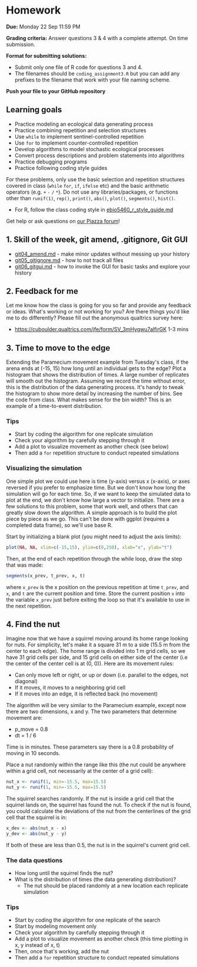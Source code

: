 # Homework



**Due:** Monday 22 Sep 11:59 PM

**Grading criteria:** Answer questions 3 & 4 with a complete attempt. On time submission.

**Format for submitting solutions:**

* Submit only one file of R code for questions 3 and 4.
* The filenames should be `coding_assignment3.R` but you can add any prefixes to the filename that work with your file naming scheme. 

**Push your file to your GitHub repository**



## Learning goals

* Practice modeling an ecological data generating process
* Practice combining repetition and selection structures
* Use `while` to implement sentinel-controlled repetition
* Use `for` to implement counter-controlled repetition
* Develop algorithms to model stochastic ecological processes
* Convert process descriptions and problem statements into algorithms
* Practice debugging programs
* Practice following coding style guides



For these problems, only use the basic selection and repetition structures covered in class (`while` `for`, `if`, `ifelse` etc) and the basic arithmetic operators (e.g. `+` `-` `/` `*`). Do not use any libraries/packages, or functions other than `runif(1)`, `rep()`, `print()`, `abs()`, `plot()`, `segments()`,  `hist()`.

* For R, follow the class coding style in [ebio5460_r_style_guide.md](skills_tutorials/ebio5460_r_style_guide.md)



Get help or ask questions on [our Piazza forum]( https://piazza.com/colorado/fall2025/ebio5460002/home)!




## 1. Skill of the week, git amend, .gitignore, Git GUI

* [git04_amend.md](skills_tutorials/git04_amend.md) - make minor updates without messing up your history
* [git05_gitignore.md](skills_tutorials/git05_gitignore.md) - how to not track all files
* [git06_gitgui.md](skills_tutorials/git06_gitgui.md) - how to invoke the GUI for basic tasks and explore your history



## 2. Feedback for me

Let me know how the class is going for you so far and provide any feedback or ideas. What's working or not working for you? Are there things you'd like me to do differently? Please fill out the anonymous qualtrics survey here:

   * https://cuboulder.qualtrics.com/jfe/form/SV_3mHygwu7alfirGK 1-3 mins



## 3. Time to move to the edge

Extending the Paramecium movement example from Tuesday's class, if the arena ends at (-15, 15) how long until an individual gets to the edge? Plot a histogram that shows the distribution of times. A large number of replicates will smooth out the histogram. Assuming we record the time without error, this is the distribution of the data generating process. It's handy to tweak the histogram to show more detail by increasing the number of bins. See the code from class. What makes sense for the bin width? This is an example of a time-to-event distribution.



### Tips

* Start by coding the algorithm for one replicate simulation
* Check your algorithm by carefully stepping through it
* Add a plot to visualize movement as another check (see below)
* Then add a `for` repetition structure to conduct repeated simulations



### Visualizing the simulation

One simple plot we could use here is time (y-axis) versus x (x-axis), or axes reversed if you prefer to emphasize time. But we don't know how long the simulation will go for each time. So, if we want to keep the simulated data to plot at the end, we don't know how large a vector to initialize. There are a few solutions to this problem, some that work well, and others that can greatly slow down the algorithm. A simple approach is to build the plot piece by piece as we go. This can't be done with ggplot (requires a completed data frame), so we'll use base R.

Start by initializing a blank plot (you might need to adjust the axis limits):

```R
plot(NA, NA, xlim=c(-15,15), ylim=c(0,250), xlab="x", ylab="t")
```

Then, at the end of each repetition through the while loop, draw the step that was made:

```R
segments(x_prev, t_prev, x, t)
```

where `x_prev` is the x position on the previous repetition at time `t_prev`, and `x`, and `t` are the current position and time. Store the current position `x` into the variable `x_prev` just before exiting the loop so that it's available to use in the next repetition.



## 4. Find the nut

Imagine now that we have a squirrel moving around its home range looking for nuts. For simplicity, let's make it a square 31 m to a side (15.5 m from the center to each edge). The home range is divided into 1 m grid cells, so we have 31 grid cells per side, and 15 grid cells on either side of the center (i.e the center of the center cell is at (0, 0)). Here are its movement rules:

* Can only move left or right, or up or down (i.e. parallel to the edges, not diagonal)
* If it moves, it moves to a neighboring grid cell
* If it moves into an edge, it is reflected back (no movement)

The algorithm will be very similar to the Paramecium example, except now there are two dimensions, x and y. The two parameters that determine movement are:

* p_move = 0.8
* dt = 1 / 6

Time is in minutes. These parameters say there is a 0.8 probability of moving in 10 seconds.

Place a nut randomly within the range like this (the nut could be anywhere within a grid cell, not necessarily at the center of a grid cell):

```R
nut_x <- runif(1, min=-15.5, max=15.5)
nut_y <- runif(1, min=-15.5, max=15.5)
```

The squirrel searches randomly. If the nut is inside a grid cell that the squirrel lands on, the squirrel has found the nut. To check if the nut is found, you could calculate the deviations of the nut from the centerlines of the grid cell that the squirrel is in:

```R
x_dev <- abs(nut_x - x)
y_dev <- abs(nut_y - y)
```

If both of these are less than 0.5, the nut is in the squirrel's current grid cell.



### The data questions

* How long until the squirrel finds the nut?
* What is the distribution of times (the data generating distribution)?
   * The nut should be placed randomly at a new location each replicate simulation



### Tips

* Start by coding the algorithm for one replicate of the search
* Start by modeling movement only
* Check your algorithm by carefully stepping through it
* Add a plot to visualize movement as another check (this time plotting in x, y instead of x, t)
* Then, once that's working, add the nut
* Then add a `for` repetition structure to conduct repeated simulations



